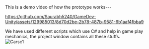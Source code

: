 This is a demo video of how the prototype works---   



https://github.com/Saurabh5240/GameDev-Unity/assets/129985013/8d70d2be-2b78-487b-9581-6b1aaf4fbba9   

We have used different scripts which use C# and help in game play mechanics, the project window contains all these stuffs.   
![Carsc1](https://github.com/Saurabh5240/GameDev-Unity/assets/129985013/76ca672f-7ab5-47fc-866e-27ffe7ef6884)


